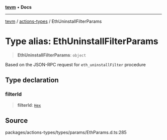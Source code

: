 [**tevm**](../../README.md) • **Docs**

***

[tevm](../../modules.md) / [actions-types](../README.md) / EthUninstallFilterParams

# Type alias: EthUninstallFilterParams

> **EthUninstallFilterParams**: `object`

Based on the JSON-RPC request for `eth_uninstallFilter` procedure

## Type declaration

### filterId

> **filterId**: [`Hex`](Hex.md)

## Source

packages/actions-types/types/params/EthParams.d.ts:285

